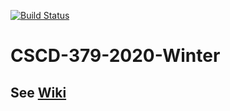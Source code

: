 [![Build Status](https://dev.azure.com/cwalsh13/IntelliTect/_apis/build/status/7hawks.EWU-CSCD379-2020-Winter?branchName=Assignment3)](https://dev.azure.com/cwalsh13/IntelliTect/_build/latest?definitionId=3&branchName=Assignment3)
# CSCD-379-2020-Winter

## See [Wiki](../../wiki)
